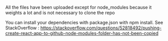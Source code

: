 All the files have been uploaded except for node_modules because it weights a lot and is not necessary to clone the repo

You can install your dependencies with package.json with npm install. See StackOverflow : https://stackoverflow.com/questions/52818492/pushing-create-react-app-to-github-node-modules-folder-has-not-been-copied

